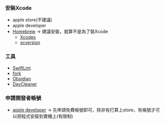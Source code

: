 ### 安裝Xcode
- apple store(不建議)
- apple developer
- [Homebrew](https://brew.sh) -> 建議安裝，就算不是為了裝Xcode
	- [Xcodes](https://github.com/RobotsAndPencils/XcodesApp)
	- [xcversion](https://13h.tw/2019/11/01/manage-xcode-versions.html)

### 工具
- [SwiftLint](https://github.com/realm/SwiftLint)
- [fork](https://git-fork.com)
- [Obsidian](https://obsidian.md)
- [DevCleaner](https://apps.apple.com/tw/app/devcleaner-for-xcode/id1388020431?mt=12)

### 申請開發者帳號
- [apple developer](https://developer.apple.com) → 先申請免費帳號即可，除非有打算上store，有帳號才可以把程式安裝到實機上(有限制)